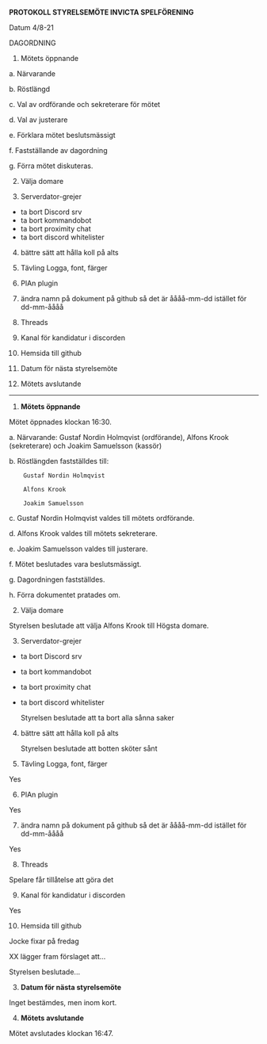 **PROTOKOLL STYRELSEMÖTE INVICTA SPELFÖRENING**

Datum 4/8-21

DAGORDNING

1. Mötets öppnande

  a. Närvarande

  b. Röstlängd

  c. Val av ordförande och sekreterare för mötet

  d. Val av justerare

  e. Förklara mötet beslutsmässigt

  f. Fastställande av dagordning

  g. Förra mötet diskuteras.


2. Välja domare

3. Serverdator-grejer

- ta bort Discord srv
- ta bort kommandobot
- ta bort proximity chat
- ta bort discord whitelister

4. bättre sätt att hålla koll på alts

5. Tävling Logga, font, färger

6. PlAn plugin

7. ändra namn på dokument på github så det är åååå-mm-dd istället för dd-mm-åååå

8. Threads

9. Kanal för kandidatur i discorden

10. Hemsida till github

11. Datum för nästa styrelsemöte

12. Mötets avslutande


---

1. **Mötets öppnande**

  Mötet öppnades klockan 16:30.

  a. Närvarande: Gustaf Nordin Holmqvist (ordförande), Alfons Krook (sekreterare) och Joakim Samuelsson (kassör)

  b. Röstlängden fastställdes till:

        Gustaf Nordin Holmqvist

        Alfons Krook

        Joakim Samuelsson

  c. Gustaf Nordin Holmqvist valdes till mötets ordförande.

  d. Alfons Krook valdes till mötets sekreterare.

  e. Joakim Samuelsson valdes till justerare.

  f. Mötet beslutades vara beslutsmässigt.

  g. Dagordningen fastställdes.

  h. Förra dokumentet pratades om.


2. Välja domare

  Styrelsen beslutade att välja Alfons Krook till Högsta domare.

3. Serverdator-grejer

- ta bort Discord srv
- ta bort kommandobot
- ta bort proximity chat
- ta bort discord whitelister

    Styrelsen beslutade att ta bort alla sånna saker

4. bättre sätt att hålla koll på alts

    Styrelsen beslutade att botten sköter sånt

5. Tävling Logga, font, färger

Yes    

6. PlAn plugin

Yes

7. ändra namn på dokument på github så det är åååå-mm-dd istället för dd-mm-åååå

Yes

8. Threads

Spelare får tillåtelse att göra det

9. Kanal för kandidatur i discorden

Yes

10. Hemsida till github

Jocke fixar på fredag


  XX lägger fram förslaget att...

  Styrelsen beslutade...

3. **Datum för nästa styrelsemöte**

  Inget bestämdes, men inom kort.

4. **Mötets avslutande**

  Mötet avslutades klockan 16:47.
